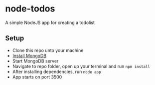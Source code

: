 # node-todos
A simple NodeJS app for creating a todolist

## Setup
- Clone this repo unto your machine
- [Install MongoDB](https://youtu.be/gABs6AowH7E)
- Start MongoDB server
- Navigate to repo folder, open up your terminal and run `npm install`
- After installing dependencies, run `node app`
- App starts on port 3500